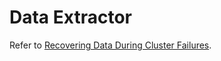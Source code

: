 # Data Extractor

Refer to [Recovering Data During Cluster Failures](/monitoring/recoveringdata.md).